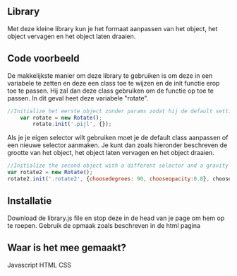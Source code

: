 ## Library

Met deze kleine library kun je het formaat aanpassen van het object, het object vervagen en het object laten draaien.

## Code voorbeeld

De makkelijkste manier om deze library te gebruiken is om deze in een variabele te zetten en deze een class toe te wijzen en de init functie erop toe te passen. Hij zal dan deze class gebruiken om de functie op toe te passen. In dit geval heet deze variabele "rotate".


```javascript
//Initialize het eerste object zonder params zodat hij de default settings gebruikt
	var rotate = new Rotate();
		rotate.init('.pijl', {});
```

Als je je eigen selector wilt gebruiken moet je de default class aanpassen of een nieuwe selector aanmaken. Je kunt dan zoals hieronder beschreven de grootte van het object, het object laten vervagen en het object draaien.
```javascript
//Initialize the second object with a different selector and a gravity of only to so it goes...much...slower
var rotate2 = new Rotate();
rotate2.init('.rotate2', {choosedegrees: 90, chooseopacity:0.8}, choosescale: 2.0);
```

## Installatie

Download de library.js file en stop deze in de head van je page om hem op te roepen. Gebruik de opmaak zoals beschreven in de html pagina

## Waar is het mee gemaakt?

Javascript
HTML
CSS
